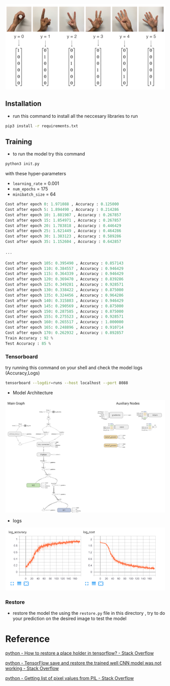 

![image](SIGNS.png)

## Installation

- run this command to install all the neccesary libraries to run

```bash
pip3 install -r requirements.txt
```

## Training

- to run the model try this command

```bash
python3 init.py
```

with these hyper-parameters

- `learning_rate` = 0.001
- `num_epochs` = 175
- `minibatch_size` = 64

```python
Cost after epoch 0: 1.971088 , Accuracy : 0.125000
Cost after epoch 5: 1.894490 , Accuracy : 0.214286
Cost after epoch 10: 1.881987 , Accuracy : 0.267857
Cost after epoch 15: 1.854971 , Accuracy : 0.267857
Cost after epoch 20: 1.783818 , Accuracy : 0.446429
Cost after epoch 25: 1.621449 , Accuracy : 0.464286
Cost after epoch 30: 1.383123 , Accuracy : 0.589286
Cost after epoch 35: 1.152604 , Accuracy : 0.642857

...

Cost after epoch 105: 0.395490 , Accuracy : 0.857143
Cost after epoch 110: 0.384557 , Accuracy : 0.946429
Cost after epoch 115: 0.364339 , Accuracy : 0.946429
Cost after epoch 120: 0.369470 , Accuracy : 0.839286
Cost after epoch 125: 0.349281 , Accuracy : 0.928571
Cost after epoch 130: 0.338422 , Accuracy : 0.875000
Cost after epoch 135: 0.324456 , Accuracy : 0.964286
Cost after epoch 140: 0.315803 , Accuracy : 0.946429
Cost after epoch 145: 0.290569 , Accuracy : 0.875000
Cost after epoch 150: 0.287585 , Accuracy : 0.875000
Cost after epoch 155: 0.275523 , Accuracy : 0.928571
Cost after epoch 160: 0.265517 , Accuracy : 1.000000
Cost after epoch 165: 0.248896 , Accuracy : 0.910714
Cost after epoch 170: 0.262932 , Accuracy : 0.892857
Train Accuracy : 92 %
Test Accuracy : 85 %
```

### Tensorboard

try running this command on your shell and check the model logs (Accuracy,Logs)

```bash
tensorboard --logdir=runs --host localhost --port 8088
```

- Model Architecture

![model_architecture](model_arc.png)

- logs

![model_logging](model_log.png)

### Restore

- restore the model the using the `restore.py` file in this directory , try to do your prediction on the desired image to test the model

# Reference

[python - How to restore a place holder in tensorflow? - Stack Overflow](https://stackoverflow.com/questions/47977239/how-to-restore-a-place-holder-in-tensorflow)

[python - TensorFlow save and restore the trained well CNN model was not working - Stack Overflow](https://stackoverflow.com/questions/52984932/tensorflow-save-and-restore-the-trained-well-cnn-model-was-not-working)

[python - Getting list of pixel values from PIL - Stack Overflow](https://stackoverflow.com/questions/1109422/getting-list-of-pixel-values-from-pil)

